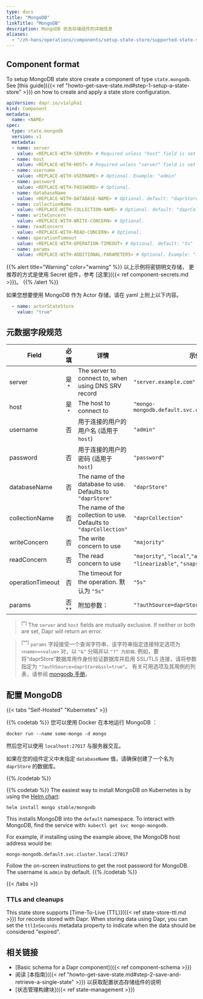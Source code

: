 ```yaml
---
type: docs
title: "MongoDB"
linkTitle: "MongoDB"
description: MongoDB 状态存储组件的详细信息
aliases:
  - "/zh-hans/operations/components/setup-state-store/supported-state-stores/setup-mongodb/"
---
```


## Component format

To setup MongoDB state store create a component of type `state.mongodb`. See [this guide]({{< ref "howto-get-save-state.md#step-1-setup-a-state-store" >}}) on how to create and apply a state store configuration.


```yaml
apiVersion: dapr.io/v1alpha1
kind: Component
metadata:
  name: <NAME>
spec:
  type: state.mongodb
  version: v1
  metadata:
  - name: server
    value: <REPLACE-WITH-SERVER> # Required unless "host" field is set . Example: "server.example.com"
  - name: host
    value: <REPLACE-WITH-HOST> # Required unless "server" field is set . Example: "mongo-mongodb.default.svc.cluster.local:27017"
  - name: username
    value: <REPLACE-WITH-USERNAME> # Optional. Example: "admin"
  - name: password
    value: <REPLACE-WITH-PASSWORD> # Optional.
  - name: databaseName
    value: <REPLACE-WITH-DATABASE-NAME> # Optional. default: "daprStore"
  - name: collectionName
    value: <REPLACE-WITH-COLLECTION-NAME> # Optional. default: "daprCollection"
  - name: writeConcern
    value: <REPLACE-WITH-WRITE-CONCERN> # Optional.
  - name: readConcern
    value: <REPLACE-WITH-READ-CONCERN> # Optional.
  - name: operationTimeout
    value: <REPLACE-WITH-OPERATION-TIMEOUT> # Optional. default: "5s"
  - name: params
    value: <REPLACE-WITH-ADDITIONAL-PARAMETERS> # Optional. Example: "?authSource=daprStore&ssl=true"
```

{{% alert title="Warning" color="warning" %}}
以上示例将密钥明文存储， 更推荐的方式是使用 Secret 组件，参考 [这里]({{< ref component-secrets.md >}})。
{{% /alert %}}

如果您想要使用 MongoDB 作为 Actor 存储，请在 yaml 上附上以下内容。

```yaml
  - name: actorStateStore
    value: "true"
```


## 元数据字段规范

| Field            |       必填       | 详情                                                                | 示例                                                                    |
| ---------------- |:--------------:| ----------------------------------------------------------------- | --------------------------------------------------------------------- |
| server           | 是<sup>*</sup>  | The server to connect to, when using DNS SRV record               | `"server.example.com"`                                                |
| host             | 是<sup>*</sup>  | The host to connect to                                            | `"mongo-mongodb.default.svc.cluster.local:27017"`                     |
| username         |       否        | 用于连接的用户的用户名 (适用于 `host`)                                          | `"admin"`                                                             |
| password         |       否        | 用于连接的用户的密码 (适用于 `host`)                                           | `"password"`                                                          |
| databaseName     |       否        | The name of the database to use. Defaults to `"daprStore"`        | `"daprStore"`                                                         |
| collectionName   |       否        | The name of the collection to use. Defaults to `"daprCollection"` | `"daprCollection"`                                                    |
| writeConcern     |       否        | The write concern to use                                          | `"majority"`                                                          |
| readConcern      |       否        | The read concern to use                                           | `"majority"`, `"local"`,`"available"`, `"linearizable"`, `"snapshot"` |
| operationTimeout |       否        | The timeout for the operation. 默认为 `"5s"`                         | `"5s"`                                                                |
| params           | 否<sup>**</sup> | 附加参数：                                                             | `"?authSource=daprStore&ssl=true"`                                |

> <sup>[*]</sup> The `server` and `host` fields are mutually exclusive. If neither or both are set, Dapr will return an error.

> <sup>[**]</sup> `params` 字段接受一个查询字符串，该字符串指定连接特定选项为 `<name>=<value>` 对，以 `"&"` 分隔并以 `"?" 为前缀`. 例如，要将“daprStore”数据库用作身份验证数据库并启用 SSL/TLS 连接，请将参数指定为 `"?authSource=daprStore&ssl=true"`。 有关可用选项及其用例的列表，请参阅 [mongodb 手册](https://docs.mongodb.com/manual/reference/connection-string/#std-label-connections-connection-options)。

## 配置 MongoDB

{{< tabs "Self-Hosted" "Kubernetes" >}}

{{% codetab %}}
您可以使用 Docker 在本地运行 MongoDB ：

```
docker run --name some-mongo -d mongo
```

然后您可以使用 `localhost:27017` 与服务器交互。

如果在您的组件定义中未指定 `databaseName` 值，请确保创建了一个名为 `daprStore` 的数据库。

{{% /codetab %}}

{{% codetab %}}
The easiest way to install MongoDB on Kubernetes is by using the [Helm chart](https://github.com/helm/charts/tree/master/stable/mongodb):

```
helm install mongo stable/mongodb
```

This installs MongoDB into the `default` namespace. To interact with MongoDB, find the service with: `kubectl get svc mongo-mongodb`.

For example, if installing using the example above, the MongoDB host address would be:

`mongo-mongodb.default.svc.cluster.local:27017`


Follow the on-screen instructions to get the root password for MongoDB. The username is `admin` by default.
{{% /codetab %}}

{{< /tabs >}}

### TTLs and cleanups

This state store supports [Time-To-Live (TTL)]({{< ref state-store-ttl.md >}}) for records stored with Dapr. When storing data using Dapr, you can set the `ttlInSeconds` metadata property to indicate when the data should be considered "expired".

## 相关链接
- [Basic schema for a Dapr component]({{< ref component-schema >}})
- 阅读 [本指南]({{< ref "howto-get-save-state.md#step-2-save-and-retrieve-a-single-state" >}}) 以获取配置状态存储组件的说明
- [状态管理构建块]({{< ref state-management >}})
